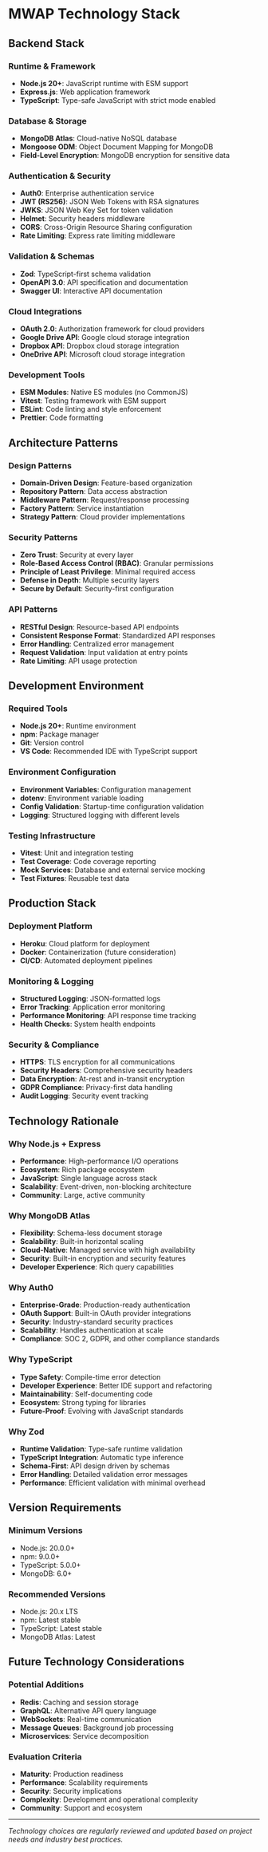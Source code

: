 # MWAP Technology Stack

## Backend Stack

### Runtime & Framework
- **Node.js 20+**: JavaScript runtime with ESM support
- **Express.js**: Web application framework
- **TypeScript**: Type-safe JavaScript with strict mode enabled

### Database & Storage
- **MongoDB Atlas**: Cloud-native NoSQL database
- **Mongoose ODM**: Object Document Mapping for MongoDB
- **Field-Level Encryption**: MongoDB encryption for sensitive data

### Authentication & Security
- **Auth0**: Enterprise authentication service
- **JWT (RS256)**: JSON Web Tokens with RSA signatures
- **JWKS**: JSON Web Key Set for token validation
- **Helmet**: Security headers middleware
- **CORS**: Cross-Origin Resource Sharing configuration
- **Rate Limiting**: Express rate limiting middleware

### Validation & Schemas
- **Zod**: TypeScript-first schema validation
- **OpenAPI 3.0**: API specification and documentation
- **Swagger UI**: Interactive API documentation

### Cloud Integrations
- **OAuth 2.0**: Authorization framework for cloud providers
- **Google Drive API**: Google cloud storage integration
- **Dropbox API**: Dropbox cloud storage integration
- **OneDrive API**: Microsoft cloud storage integration

### Development Tools
- **ESM Modules**: Native ES modules (no CommonJS)
- **Vitest**: Testing framework with ESM support
- **ESLint**: Code linting and style enforcement
- **Prettier**: Code formatting

## Architecture Patterns

### Design Patterns
- **Domain-Driven Design**: Feature-based organization
- **Repository Pattern**: Data access abstraction
- **Middleware Pattern**: Request/response processing
- **Factory Pattern**: Service instantiation
- **Strategy Pattern**: Cloud provider implementations

### Security Patterns
- **Zero Trust**: Security at every layer
- **Role-Based Access Control (RBAC)**: Granular permissions
- **Principle of Least Privilege**: Minimal required access
- **Defense in Depth**: Multiple security layers
- **Secure by Default**: Security-first configuration

### API Patterns
- **RESTful Design**: Resource-based API endpoints
- **Consistent Response Format**: Standardized API responses
- **Error Handling**: Centralized error management
- **Request Validation**: Input validation at entry points
- **Rate Limiting**: API usage protection

## Development Environment

### Required Tools
- **Node.js 20+**: Runtime environment
- **npm**: Package manager
- **Git**: Version control
- **VS Code**: Recommended IDE with TypeScript support

### Environment Configuration
- **Environment Variables**: Configuration management
- **dotenv**: Environment variable loading
- **Config Validation**: Startup-time configuration validation
- **Logging**: Structured logging with different levels

### Testing Infrastructure
- **Vitest**: Unit and integration testing
- **Test Coverage**: Code coverage reporting
- **Mock Services**: Database and external service mocking
- **Test Fixtures**: Reusable test data

## Production Stack

### Deployment Platform
- **Heroku**: Cloud platform for deployment
- **Docker**: Containerization (future consideration)
- **CI/CD**: Automated deployment pipelines

### Monitoring & Logging
- **Structured Logging**: JSON-formatted logs
- **Error Tracking**: Application error monitoring
- **Performance Monitoring**: API response time tracking
- **Health Checks**: System health endpoints

### Security & Compliance
- **HTTPS**: TLS encryption for all communications
- **Security Headers**: Comprehensive security headers
- **Data Encryption**: At-rest and in-transit encryption
- **GDPR Compliance**: Privacy-first data handling
- **Audit Logging**: Security event tracking

## Technology Rationale

### Why Node.js + Express
- **Performance**: High-performance I/O operations
- **Ecosystem**: Rich package ecosystem
- **JavaScript**: Single language across stack
- **Scalability**: Event-driven, non-blocking architecture
- **Community**: Large, active community

### Why MongoDB Atlas
- **Flexibility**: Schema-less document storage
- **Scalability**: Built-in horizontal scaling
- **Cloud-Native**: Managed service with high availability
- **Security**: Built-in encryption and security features
- **Developer Experience**: Rich query capabilities

### Why Auth0
- **Enterprise-Grade**: Production-ready authentication
- **OAuth Support**: Built-in OAuth provider integrations
- **Security**: Industry-standard security practices
- **Scalability**: Handles authentication at scale
- **Compliance**: SOC 2, GDPR, and other compliance standards

### Why TypeScript
- **Type Safety**: Compile-time error detection
- **Developer Experience**: Better IDE support and refactoring
- **Maintainability**: Self-documenting code
- **Ecosystem**: Strong typing for libraries
- **Future-Proof**: Evolving with JavaScript standards

### Why Zod
- **Runtime Validation**: Type-safe runtime validation
- **TypeScript Integration**: Automatic type inference
- **Schema-First**: API design driven by schemas
- **Error Handling**: Detailed validation error messages
- **Performance**: Efficient validation with minimal overhead

## Version Requirements

### Minimum Versions
- Node.js: 20.0.0+
- npm: 9.0.0+
- TypeScript: 5.0.0+
- MongoDB: 6.0+

### Recommended Versions
- Node.js: 20.x LTS
- npm: Latest stable
- TypeScript: Latest stable
- MongoDB Atlas: Latest

## Future Technology Considerations

### Potential Additions
- **Redis**: Caching and session storage
- **GraphQL**: Alternative API query language
- **WebSockets**: Real-time communication
- **Message Queues**: Background job processing
- **Microservices**: Service decomposition

### Evaluation Criteria
- **Maturity**: Production readiness
- **Performance**: Scalability requirements
- **Security**: Security implications
- **Complexity**: Development and operational complexity
- **Community**: Support and ecosystem

---
*Technology choices are regularly reviewed and updated based on project needs and industry best practices.*